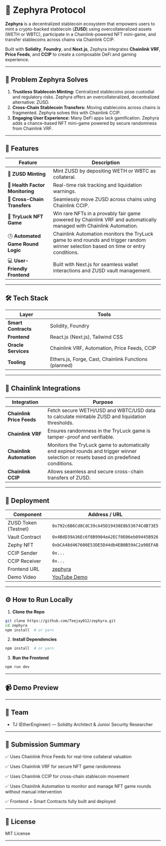 # 💠 Zephyra Protocol

**Zephyra** is a decentralized stablecoin ecosystem that empowers users to mint a crypto-backed stablecoin (**ZUSD**) using overcollateralized assets (WETH or WBTC), participate in a Chainlink-powered NFT mini-game, and transfer stablecoins across chains via Chainlink CCIP.

Built with **Solidity**, **Foundry**, and **Next.js**, Zephyra integrates **Chainlink VRF**, **Price Feeds**, and **CCIP** to create a composable DeFi and gaming experience.

---

## 🧩 Problem Zephyra Solves

1. **Trustless Stablecoin Minting:** Centralized stablecoins pose custodial and regulatory risks. Zephyra offers an overcollateralized, decentralized alternative: ZUSD.
2. **Cross-Chain Stablecoin Transfers:** Moving stablecoins across chains is fragmented. Zephyra solves this with Chainlink CCIP.
3. **Engaging User Experience:** Many DeFi apps lack gamification. Zephyra adds a chance-based NFT mini-game powered by secure randomness from Chainlink VRF.

---

## 🚀 Features

| Feature | Description |
|--------|-------------|
| 🏦 **ZUSD Minting** | Mint ZUSD by depositing WETH or WBTC as collateral. |
| 🧮 **Health Factor Monitoring** | Real-time risk tracking and liquidation warnings. |
| 🔁 **Cross-Chain Transfers** | Seamlessly move ZUSD across chains using Chainlink CCIP. |
| 🎰 **TryLuck NFT Game** | Win rare NFTs in a provably fair game powered by Chainlink VRF and automatically managed with Chainlink Automation. |
| 🕒 **Automated Game Round Logic** | Chainlink Automation monitors the TryLuck game to end rounds and trigger random winner selection based on time or entry conditions. |
| 💻 **User-Friendly Frontend** | Built with Next.js for seamless wallet interactions and ZUSD vault management. |

---

## 🛠️ Tech Stack

| Layer | Tools |
|------|-------|
| **Smart Contracts** | Solidity, Foundry |
| **Frontend** | React.js (Next.js), Tailwind CSS |
| **Oracle Services** | Chainlink VRF, Automation, Price Feeds, CCIP |
| **Tooling** | Ethers.js, Forge, Cast, Chainlink Functions (planned) |

---


## 🔗 Chainlink Integrations

| Integration | Purpose |
|-------------|---------|
| **Chainlink Price Feeds** | Fetch secure WETH/USD and WBTC/USD data to calculate mintable ZUSD and liquidation thresholds. |
| **Chainlink VRF** | Ensures randomness in the TryLuck game is tamper-proof and verifiable. |
| **Chainlink Automation** | Monitors the TryLuck game to automatically end expired rounds and trigger winner selection or resets based on predefined conditions. |
| **Chainlink CCIP** | Allows seamless and secure cross-chain transfers of ZUSD. |

---

## 🔗 Deployment

| Component | Address / URL |
|----------|----------------|
| ZUSD Token (Testnet) | `0x792c6B6Cd8CdC39cA45D19438E8b53674CdB73E5` |
| Vault Contract | `0x4BdD39A36Ec6f8B9904eA2ECf0E06eb09445B926` |
| Zephy NFT | `0xbCA48d467600E53DE5D44db4EB0B59AC2a98EFAB` |
| CCIP Sender | `0x...` |
| CCIP Receiver | `0x...` |
| Frontend URL | [zephyra](https://zephyra-kappa.vercel.app/) |
| Demo Video | [YouTube Demo](https://youtu.be/your-demo-link) |

---

## ⚙️ How to Run Locally

1. **Clone the Repo**

```bash
git clone https://github.com/Teejay012/zephyra.git
cd zephyra
npm install  # or yarn
```

2. **Install Dependencies**

```bash
npm install  # or yarn
```

3. **Run the Frontend**

```bash
npm run dev
```


---

## 📹 Demo Preview







---


## 👥 Team
- TJ (EtherEngineer) — Solidity Architect & Junior Security Researcher


---


## 🏁 Submission Summary

✅ Uses Chainlink Price Feeds for real-time collateral valuation

✅ Uses Chainlink VRF for secure NFT game randomness

✅ Uses Chainlink CCIP for cross-chain stablecoin movement

✅ Uses Chainlink Automation to monitor and manage NFT game rounds without manual intervention

✅ Frontend + Smart Contracts fully built and deployed


---


## 📜 License
MIT License

---


